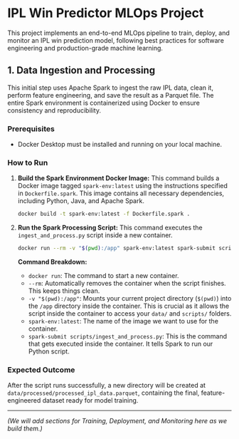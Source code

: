 # IPL Win Predictor MLOps Project

This project implements an end-to-end MLOps pipeline to train, deploy, and monitor an IPL win prediction model, following best practices for software engineering and production-grade machine learning.

## 1. Data Ingestion and Processing

This initial step uses Apache Spark to ingest the raw IPL data, clean it, perform feature engineering, and save the result as a Parquet file. The entire Spark environment is containerized using Docker to ensure consistency and reproducibility.

### Prerequisites

- Docker Desktop must be installed and running on your local machine.

### How to Run

1.  **Build the Spark Environment Docker Image:**
    This command builds a Docker image tagged `spark-env:latest` using the instructions specified in `Dockerfile.spark`. This image contains all necessary dependencies, including Python, Java, and Apache Spark.

    ```bash
    docker build -t spark-env:latest -f Dockerfile.spark .
    ```

2.  **Run the Spark Processing Script:**
    This command executes the `ingest_and_process.py` script inside a new container.

    ```bash
    docker run --rm -v "$(pwd):/app" spark-env:latest spark-submit scripts/ingest_and_process.py
    ```
    **Command Breakdown:**
    - `docker run`: The command to start a new container.
    - `--rm`: Automatically removes the container when the script finishes. This keeps things clean.
    - `-v "$(pwd):/app"`: Mounts your current project directory (`$(pwd)`) into the `/app` directory inside the container. This is crucial as it allows the script inside the container to access your `data/` and `scripts/` folders.
    - `spark-env:latest`: The name of the image we want to use for the container.
    - `spark-submit scripts/ingest_and_process.py`: This is the command that gets executed inside the container. It tells Spark to run our Python script.

### Expected Outcome

After the script runs successfully, a new directory will be created at `data/processed/processed_ipl_data.parquet`, containing the final, feature-engineered dataset ready for model training.

---
*(We will add sections for Training, Deployment, and Monitoring here as we build them.)*
